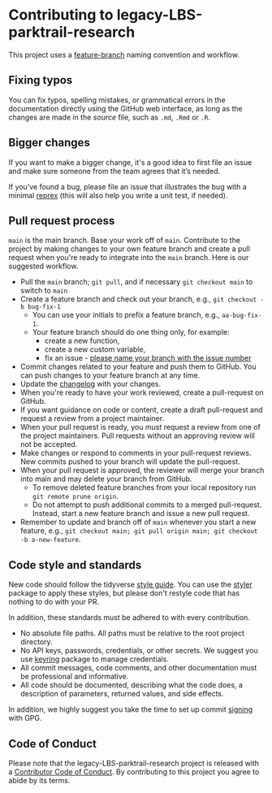 # Contributing to legacy-LBS-parktrail-research

This project uses a [feature-branch](https://deepsource.io/blog/git-branch-naming-conventions/) naming convention and workflow.


## Fixing typos

You can fix typos, spelling mistakes, or grammatical errors in the documentation directly using the GitHub web interface, as long as the changes are made in the _source_ file, such as `.md`, `.Rmd` or `.R`. 

## Bigger changes

If you want to make a bigger change, it's a good idea to first file an issue and make sure someone from the team agrees that it’s needed. 

If you’ve found a bug, please file an issue that illustrates the bug with a minimal 
[reprex](https://www.tidyverse.org/help/#reprex) (this will also help you write a unit test, if needed).

## Pull request process

`main` is the main branch. Base your work off of `main`.
Contribute to the project by making changes to your own feature branch and create a pull request when you're ready to integrate into the `main` branch. Here is our suggested workflow.

* Pull the `main` branch; `git pull`, and if necessary `git checkout main` to switch to `main`
* Create a feature branch and check out your branch, e.g., `git checkout -b bug-fix-1`
  * You can use your initials to prefix a feature branch, e.g., `aa-bug-fix-1`.
  * Your feature branch should do one thing only, for example: 
    * create a new function,
    * create a new custom variable,  
    * fix an issue - [please name your branch with the issue number](https://deepsource.io/blog/git-branch-naming-conventions/)
* Commit changes related to your feature and push them to GitHub. You can push changes to your feature branch at any time.
* Update the [changelog](NEWS.md) with your changes. 
* When you're ready to have your work reviewed, create a pull-request on GitHub.
* If you want guidance on code or content, create a draft pull-request and request a review from a project maintainer.
* When your pull request is ready, you _must_ request a review from one of the project maintainers. Pull requests without an approving review will not be accepted.
* Make changes or respond to comments in your pull-request reviews. New commits pushed to your branch will update the pull-request.
* When your pull request is approved, the reviewer will merge your branch into main and may delete your branch from GitHub.
  * To remove deleted feature branches from your local repository run `git remote prune origin`.
  * Do not attempt to push additional commits to a merged pull-request. Instead, start a new feature branch and issue a new pull request.
* Remember to update and branch off of `main` whenever you start a new feature, e.g., `git checkout main; git pull origin main; git checkout -b a-new-feature`.


## Code style and standards

New code should follow the tidyverse [style guide](https://style.tidyverse.org). You can use the [styler](https://CRAN.R-project.org/package=styler) package to apply these styles, but please don't restyle code that has nothing to do with your PR.  

In addition, these standards must be adhered to with every contribution.

- No absolute file paths. All paths must be relative to the root project directory.
- No API keys, passwords, credentials, or other secrets. We suggest you use [keyring](https://cran.r-project.org/web/packages/keyring/index.html) package to manage credentials. 
- All commit messages, code comments, and other documentation must be professional and informative. 
- All code should be documented, describing what the code does, a description of parameters, returned values, and side effects. 

In addition, we highly suggest you take the time to set up commit [signing](https://docs.github.com/en/authentication/managing-commit-signature-verification/signing-commits) with GPG.  

## Code of Conduct

Please note that the legacy-LBS-parktrail-research project is released with a [Contributor Code of Conduct](CODE_OF_CONDUCT.md). By contributing to this project you agree to abide by its terms.

